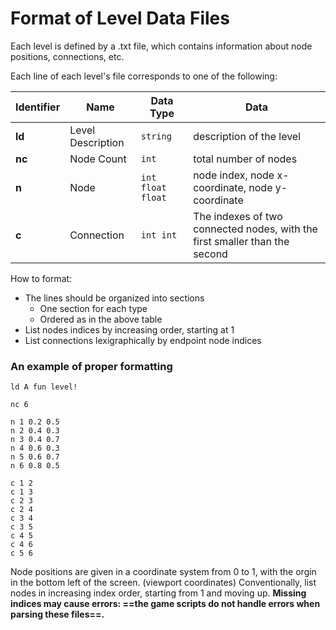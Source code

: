 # Format of Level Data Files

Each level is defined by a .txt file, which contains information about node positions, connections, etc.

Each line of each level's file corresponds to one of the following:

| Identifier | Name | Data Type | Data |
| ------ | ------ | ------ | ------ |
| **ld** | Level Description | `string` | description of the level |
| **nc** | Node Count | `int` | total number of nodes |
| **n** | Node | `int float float` | node index, node x-coordinate, node y-coordinate |
| **c** | Connection | `int int` | The indexes of two connected nodes, with the first smaller than the second |

How to format:
- The lines should be organized into sections
  - One section for each type
  - Ordered as in the above table
- List nodes indices by increasing order, starting at 1
- List connections lexigraphically by endpoint node indices

### An example of proper formatting
```
ld A fun level!

nc 6

n 1 0.2 0.5
n 2 0.4 0.3
n 3 0.4 0.7
n 4 0.6 0.3
n 5 0.6 0.7
n 6 0.8 0.5

c 1 2
c 1 3
c 2 3
c 2 4
c 3 4
c 3 5
c 4 5
c 4 6
c 5 6
```

Node positions are given in a coordinate system from 0 to 1, with the orgin in the bottom left of the screen. (viewport coordinates)
Conventionally, list nodes in increasing index order, starting from 1 and moving up. **Missing indices may cause errors: ==the game scripts do not handle errors when parsing these files==.**